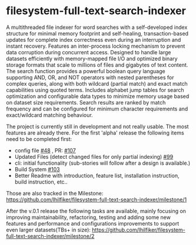 # filesystem-full-text-search-indexer

A multithreaded file indexer for word searches with a self-developed index structure for minimal memory footprint and self-healing, transaction-based updates for complete index correctness even during an interruption and instant recovery. Features an inter-process locking mechanism to prevent data corruption during concurrent access. Designed to handle large datasets efficiently with memory-mapped file I/O and optimized binary storage formats that scale to millions of files and gigabytes of text content. The search function provides a powerful boolean query language supporting AND, OR, and NOT operators with nested parentheses for complex queries, along with both wildcard (partial match) and exact match capabilities using quoted terms. Includes alphabet jump tables for search optimization and configurable data types to minimize memory usage based on dataset size requirements. Search results are ranked by match frequency and can be configured for minimum character requirements and exact/wildcard matching behaviour.

 The project is currently still in development and not really usable. The most features are already there. For the first 'alpha' release the following items need to be completed first:

 - config file [#48](https://github.com/lhilfiker/filesystem-full-text-search-indexer/issues/48) , PR: [#107](https://github.com/lhilfiker/filesystem-full-text-search-indexer/pull/107)
 - Updated Files (detect changed files for only partial indexing) [#99](https://github.com/lhilfiker/filesystem-full-text-search-indexer/issues/99)
 - cli: initial functionality (sub-stories will follow after a design is available.)
 - Build System [#103](https://github.com/lhilfiker/filesystem-full-text-search-indexer/issues/103)
 - Better Readme with introduction, feature list, installation instruction, build instruction, etc..
 
 Those are also tracked in the Milestone: https://github.com/lhilfiker/filesystem-full-text-search-indexer/milestone/1


 After the v.0.1 release the following tasks are available, mainly focusing on improving maintainability, refactoring, testing and adding some new features and performance and configurations improvements to support even larger datasets(TBs+ in size): 
 https://github.com/lhilfiker/filesystem-full-text-search-indexer/milestone/2

